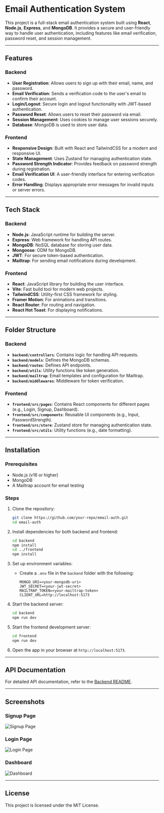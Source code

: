 # Email Authentication System

This project is a full-stack email authentication system built using **React**, **Node.js**, **Express**, and **MongoDB**. It provides a secure and user-friendly way to handle user authentication, including features like email verification, password reset, and session management.

---

## Features

### Backend
- **User Registration**: Allows users to sign up with their email, name, and password.
- **Email Verification**: Sends a verification code to the user's email to confirm their account.
- **Login/Logout**: Secure login and logout functionality with JWT-based authentication.
- **Password Reset**: Allows users to reset their password via email.
- **Session Management**: Uses cookies to manage user sessions securely.
- **Database**: MongoDB is used to store user data.

### Frontend
- **Responsive Design**: Built with React and TailwindCSS for a modern and responsive UI.
- **State Management**: Uses Zustand for managing authentication state.
- **Password Strength Indicator**: Provides feedback on password strength during registration.
- **Email Verification UI**: A user-friendly interface for entering verification codes.
- **Error Handling**: Displays appropriate error messages for invalid inputs or server errors.

---

## Tech Stack

### Backend
- **Node.js**: JavaScript runtime for building the server.
- **Express**: Web framework for handling API routes.
- **MongoDB**: NoSQL database for storing user data.
- **Mongoose**: ODM for MongoDB.
- **JWT**: For secure token-based authentication.
- **Mailtrap**: For sending email notifications during development.

### Frontend
- **React**: JavaScript library for building the user interface.
- **Vite**: Fast build tool for modern web projects.
- **TailwindCSS**: Utility-first CSS framework for styling.
- **Framer Motion**: For animations and transitions.
- **React Router**: For routing and navigation.
- **React Hot Toast**: For displaying notifications.

---

## Folder Structure

### Backend
- **`backend/controllers`**: Contains logic for handling API requests.
- **`backend/models`**: Defines the MongoDB schemas.
- **`backend/routes`**: Defines API endpoints.
- **`backend/utils`**: Utility functions like token generation.
- **`backend/mailtrap`**: Email templates and configuration for Mailtrap.
- **`backend/middlewares`**: Middleware for token verification.

### Frontend
- **`frontend/src/pages`**: Contains React components for different pages (e.g., Login, Signup, Dashboard).
- **`frontend/src/components`**: Reusable UI components (e.g., Input, PasswordStrength).
- **`frontend/src/store`**: Zustand store for managing authentication state.
- **`frontend/src/utils`**: Utility functions (e.g., date formatting).

---

## Installation

### Prerequisites
- Node.js (v16 or higher)
- MongoDB
- A Mailtrap account for email testing

### Steps
1. Clone the repository:
   ```bash
   git clone https://github.com/your-repo/email-auth.git
   cd email-auth
   ```

2. Install dependencies for both backend and frontend:
   ```bash
   cd backend
   npm install
   cd ../frontend
   npm install
   ```

3. Set up environment variables:
   - Create a `.env` file in the `backend` folder with the following:
     ```properties
     MONGO_URI=<your-mongodb-uri>
     JWT_SECRET=<your-jwt-secret>
     MAILTRAP_TOKEN=<your-mailtrap-token>
     CLIENT_URL=http://localhost:5173
     ```

4. Start the backend server:
   ```bash
   cd backend
   npm run dev
   ```

5. Start the frontend development server:
   ```bash
   cd frontend
   npm run dev
   ```

6. Open the app in your browser at `http://localhost:5173`.

---

## API Documentation
For detailed API documentation, refer to the [Backend README](./backend/README.md).

---

## Screenshots

### Signup Page
![Signup Page](./screenshots/signup.png)

### Login Page
![Login Page](./screenshots/login.png)

### Dashboard
![Dashboard](./screenshots/dashboard.png)

---

## License
This project is licensed under the MIT License.
